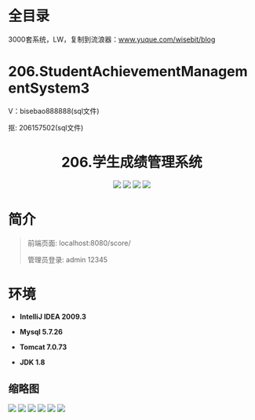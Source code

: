 # 全目录

3000套系统，LW，复制到流浪器：www.yuque.com/wisebit/blog

# 206.StudentAchievementManagementSystem3

<p>V：bisebao888888(sql文件)</p>
<p>抠: 206157502(sql文件)</p>

<p><h1 align="center">206.学生成绩管理系统</h1></p>



<p align="center">
	<img src="https://img.shields.io/badge/jdk-1.8-orange.svg"/>
    <img src="https://img.shields.io/badge/spring-5.x-lightgrey.svg"/>
    <img src="https://img.shields.io/badge/springmvc-3.x-blue.svg"/>
    <img src="https://img.shields.io/badge/mybatis-5.x-yellow.svg"/>
</p>

# 简介
>
> 
>
> 前端页面: localhost:8080/score/
> 
> 管理员登录: admin  12345
>


# 环境

- <b>IntelliJ IDEA 2009.3</b>

- <b>Mysql 5.7.26</b>

- <b>Tomcat 7.0.73</b>

- <b>JDK 1.8</b>




## 缩略图

![](https://bitwise.oss-cn-heyuan.aliyuncs.com/2024/9/10/6df4c364-9346-4ac6-b36e-7da9df97ce20.png)
![](https://bitwise.oss-cn-heyuan.aliyuncs.com/2024/9/10/a54a0bfe-6639-46fc-a41c-71f174791e0d.png)
![](https://bitwise.oss-cn-heyuan.aliyuncs.com/2024/9/10/0d1eb092-1e25-4c5c-b02e-88d29d9e0f82.png)
![](https://bitwise.oss-cn-heyuan.aliyuncs.com/2024/9/10/49f5a724-7416-4c85-9ddc-d9beb8a04d3a.png)
![](https://bitwise.oss-cn-heyuan.aliyuncs.com/2024/9/10/bd0c9495-1b32-4e69-ada4-bf053a1c5d59.png)
![](https://bitwise.oss-cn-heyuan.aliyuncs.com/2024/9/10/b857fac1-d3b4-4ba0-b276-8f4f90d9e621.png)




